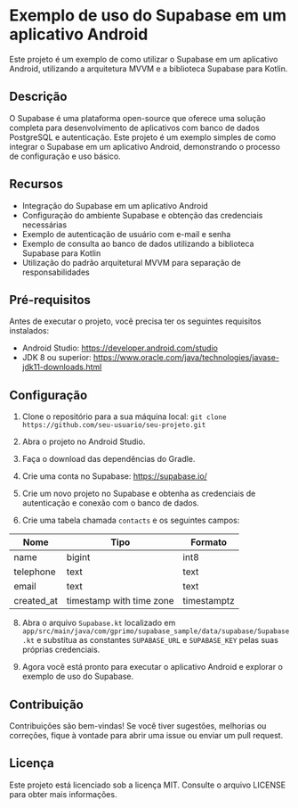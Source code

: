 # Exemplo de uso do Supabase em um aplicativo Android

Este projeto é um exemplo de como utilizar o Supabase em um aplicativo Android, utilizando a arquitetura MVVM e a biblioteca Supabase para Kotlin.

## Descrição

O Supabase é uma plataforma open-source que oferece uma solução completa para desenvolvimento de aplicativos com banco de dados PostgreSQL e autenticação. Este projeto é um exemplo simples de como integrar o Supabase em um aplicativo Android, demonstrando o processo de configuração e uso básico.

## Recursos

- Integração do Supabase em um aplicativo Android
- Configuração do ambiente Supabase e obtenção das credenciais necessárias
- Exemplo de autenticação de usuário com e-mail e senha
- Exemplo de consulta ao banco de dados utilizando a biblioteca Supabase para Kotlin
- Utilização do padrão arquitetural MVVM para separação de responsabilidades

## Pré-requisitos

Antes de executar o projeto, você precisa ter os seguintes requisitos instalados:

- Android Studio: https://developer.android.com/studio
- JDK 8 ou superior: https://www.oracle.com/java/technologies/javase-jdk11-downloads.html

## Configuração

1. Clone o repositório para a sua máquina local:
`git clone https://github.com/seu-usuario/seu-projeto.git`

2. Abra o projeto no Android Studio.

3. Faça o download das dependências do Gradle.

4. Crie uma conta no Supabase: https://supabase.io/

5. Crie um novo projeto no Supabase e obtenha as credenciais de autenticação e conexão com o banco de dados.

6. Crie uma tabela chamada `contacts` e os seguintes campos:
   
|    Nome    |           Tipo           |   Formato   | 
| ---------- | ------------------------ | ----------- |
|    name    |          bigint          |     int8    |
|  telephone |           text           |     text    |
|    email   |           text           |     text    |
| created_at | timestamp with time zone | timestamptz |

8. Abra o arquivo `Supabase.kt` localizado em `app/src/main/java/com/gprimo/supabase_sample/data/supabase/Supabase.kt` e substitua as constantes `SUPABASE_URL` e `SUPABASE_KEY` pelas suas próprias credenciais.

9. Agora você está pronto para executar o aplicativo Android e explorar o exemplo de uso do Supabase.

## Contribuição

Contribuições são bem-vindas! Se você tiver sugestões, melhorias ou correções, fique à vontade para abrir uma issue ou enviar um pull request.

## Licença

Este projeto está licenciado sob a licença MIT. Consulte o arquivo LICENSE para obter mais informações.
